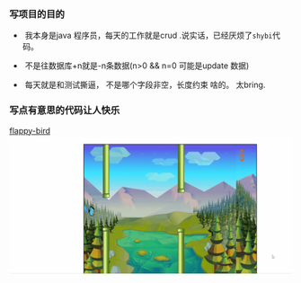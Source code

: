 ### 写项目的目的

- ​	我本身是java 程序员，每天的工作就是crud .说实话，已经厌烦了`shybi`代码。

- ​	不是往数据库+n就是-n条数据(n>0 && n=0 可能是update 数据)

- ​	每天就是和测试撕逼， 不是哪个字段非空，长度约束 啥的。 太bring. 

  

### 写点有意思的代码让人快乐

[flappy-bird](https://github.com/wenchaomartin/game/tree/master/flappy-bird)
![flappy-bird](https://github.com/wenchaomartin/game/blob/master/gif/flappy-bird.gif)
